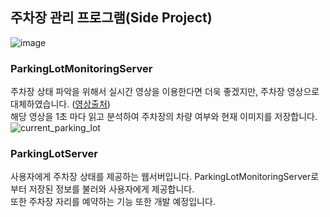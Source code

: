 ## 주차장 관리 프로그램(Side Project)
![image](https://user-images.githubusercontent.com/62638100/149361907-482ee1a2-875a-4072-b758-244e21e5321a.png)


### ParkingLotMonitoringServer
주차장 상태 파악을 위해서 실시간 영상을 이용한다면 더욱 좋겠지만, 주차장 영상으로 대체하였습니다. ([영상출처](https://www.computervision.zone/courses/parking-space-counter/)) <br>
해당 영상을 1초 마다 읽고 분석하여 주차장의 차량 여부와 현재 이미지를 저장합니다.
![current_parking_lot](https://user-images.githubusercontent.com/62638100/149156534-7cd7ed05-df8d-4acb-abcc-138c8f1064a3.jpg)

### ParkingLotServer
사용자에게 주차장 상태를 제공하는 웹서버입니다. ParkingLotMonitoringServer로 부터 저장된 정보를 불러와 사용자에게 제공합니다.<br>
또한 주차장 자리를 예약하는 기능 또한 개발 예정입니다.
